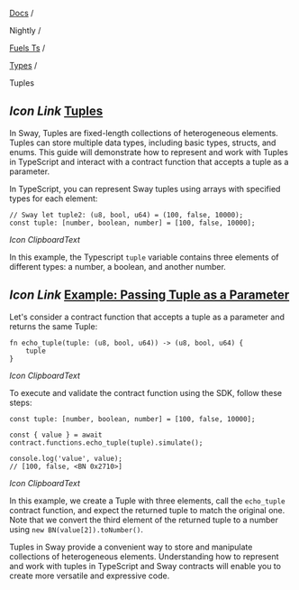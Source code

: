 [Docs](https://docs.fuel.network/) /

Nightly  /

[Fuels Ts](https://docs.fuel.network/docs/nightly/fuels-ts/) /

[Types](https://docs.fuel.network/docs/nightly/fuels-ts/types/) /

Tuples

## _Icon Link_ [Tuples](https://docs.fuel.network/docs/nightly/fuels-ts/types/tuples/\#tuples)

In Sway, Tuples are fixed-length collections of heterogeneous elements. Tuples can store multiple data types, including basic types, structs, and enums. This guide will demonstrate how to represent and work with Tuples in TypeScript and interact with a contract function that accepts a tuple as a parameter.

In TypeScript, you can represent Sway tuples using arrays with specified types for each element:

```fuel_Box fuel_Box-idXKMmm-css
// Sway let tuple2: (u8, bool, u64) = (100, false, 10000);
const tuple: [number, boolean, number] = [100, false, 10000];
```

_Icon ClipboardText_

In this example, the Typescript `tuple` variable contains three elements of different types: a number, a boolean, and another number.

## _Icon Link_ [Example: Passing Tuple as a Parameter](https://docs.fuel.network/docs/nightly/fuels-ts/types/tuples/\#example-passing-tuple-as-a-parameter)

Let's consider a contract function that accepts a tuple as a parameter and returns the same Tuple:

```fuel_Box fuel_Box-idXKMmm-css
fn echo_tuple(tuple: (u8, bool, u64)) -> (u8, bool, u64) {
    tuple
}
```

_Icon ClipboardText_

To execute and validate the contract function using the SDK, follow these steps:

```fuel_Box fuel_Box-idXKMmm-css
const tuple: [number, boolean, number] = [100, false, 10000];

const { value } = await contract.functions.echo_tuple(tuple).simulate();

console.log('value', value);
// [100, false, <BN 0x2710>]
```

_Icon ClipboardText_

In this example, we create a Tuple with three elements, call the `echo_tuple` contract function, and expect the returned tuple to match the original one. Note that we convert the third element of the returned tuple to a number using `new BN(value[2]).toNumber()`.

Tuples in Sway provide a convenient way to store and manipulate collections of heterogeneous elements. Understanding how to represent and work with tuples in TypeScript and Sway contracts will enable you to create more versatile and expressive code.